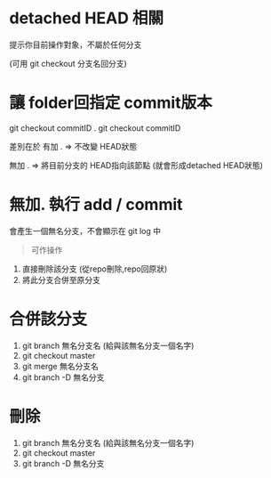 # detached HEAD 相關
提示你目前操作對象，不屬於任何分支

(可用 git checkout 分支名回分支)

# 讓 folder回指定 commit版本
git checkout commitID . 
git checkout commitID

差別在於
有加 .  => 不改變 HEAD狀態

無加 .  => 將目前分支的 HEAD指向該節點 (就會形成detached HEAD狀態)

# 無加. 執行 add / commit 
會產生一個無名分支，不會顯示在 git log 中
> 可作操作

1. 直接刪除該分支 (從repo刪除,repo回原狀)
2. 將此分支合併至原分支

# 合併該分支
1. git branch 無名分支名 (給與該無名分支一個名字)
2. git checkout master
3. git merge 無名分支名
4. git branch -D 無名分支 

# 刪除
1. git branch 無名分支名 (給與該無名分支一個名字)
2. git checkout master
3. git branch -D 無名分支


